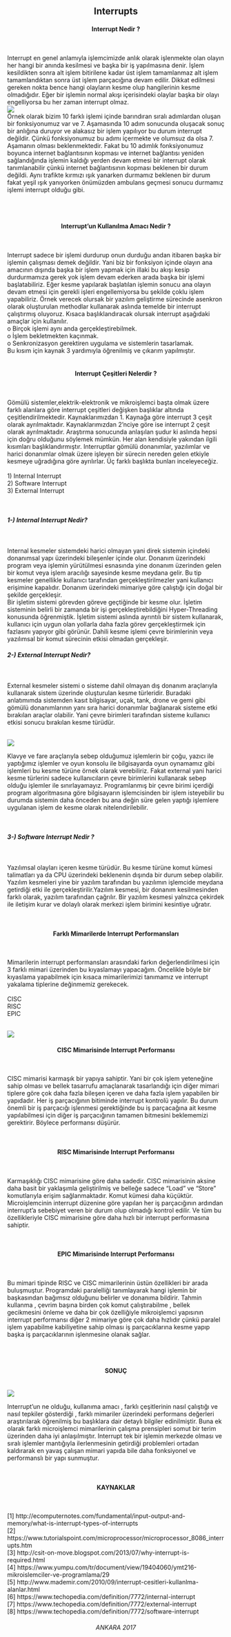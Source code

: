 <h2 align="center"> Interrupts </h2>

<h4 align="center">Interrupt Nedir ?</h4> <br>
<p>
Interrupt en genel anlamıyla işlemcimizde anlık olarak işlenmekte olan olayın her hangi bir anında kesilmesi ve başka bir iş yapılmasına denir. İşlem kesildikten sonra alt işlem bitirilene kadar üst işlem tamamlanmaz alt işlem tamamlandıktan sonra üst işlem parçacığına devam edilir. Dikkat edilmesi gereken nokta bence hangi olayların kesme olup hangilerinin kesme olmadığıdır. Eğer bir işlemin normal akışı içerisindeki olaylar başka bir olayı engelliyorsa bu her zaman interrupt olmaz. <br>
<img src="https://raw.githubusercontent.com/KursatCAKAL/Posts_BackUp/master/Interrupts/1.png">	
 <br>
Örnek olarak bizim 10 farklı işlemi içinde barındıran sıralı adımlardan oluşan bir fonksiyonumuz var ve 7. Aşamasında 10 adım sonucunda oluşacak sonuç bir anlığına duruyor ve alakasız bir işlem yapılıyor bu durum interrupt değildir. Çünkü fonksiyonumuz bu adımı içermekte ve olumsuz da olsa 7. Aşamanın olması beklenmektedir. Fakat bu 10 adımlık fonksiyonumuz boyunca internet bağlantısının kopması ve internet bağlantısı yeniden sağlandığında işlemin kaldığı yerden devam etmesi bir interrupt olarak tanımlanabilir çünkü internet bağlantısının kopması beklenen bir durum değildi. Aynı trafikte kırmızı ışık yanarken durmamız beklenen bir durum fakat yeşil ışık yanıyorken önümüzden ambulans geçmesi sonucu durmamız işlemi interrupt olduğu gibi.
</p>
<br><br>
<h4 align="center">Interrupt’un Kullanılma Amacı Nedir ?</h4> <br>
<p>
	Interrupt sadece bir işlemi durdurup onun durduğu andan itibaren başka bir işlemin çalışması demek değildir. Yani biz bir fonksiyon içinde olayın ana amacının dışında başka bir işlem yapmak için illaki bu akışı kesip durdurmamıza gerek yok işlem devam ederken arada başka bir işlemi başlatabiliriz. Eğer kesme yapılarak başlatılan işlemin sonucu ana olayın devam etmesi için gerekli işleri engellemiyorsa bu şekilde çoklu işlem yapabiliriz. Örnek verecek olursak bir yazılım geliştirme sürecinde asenkron olarak oluşturulan methodlar kullanarak aslında temelde bir interrupt çalıştırmış oluyoruz. Kısaca başlıklandıracak olursak interrupt aşağıdaki amaçlar için kullanılır.
	<br>
o	Birçok işlemi aynı anda gerçekleştirebilmek.<br>
o	İşlem bekletmekten kaçınmak.<br>
o	Senkronizasyon gerektiren uygulama ve sistemlerin tasarlamak.<br>
Bu kısım için kaynak 3 yardımıyla öğrenilmiş ve çıkarım yapılmıştır.<br><br>
</p>
<h4 align="center">Interrupt Çeşitleri Nelerdir ?</h4><br><p>
	Gömülü sistemler,elektrik-elektronik ve mikroişlemci başta olmak üzere farklı alanlara göre interrupt çeşitleri değişken başlıklar altında çeşitlendirilmektedir. Kaynaklarımızdan 1. Kaynağa göre interrupt 3 çeşit olarak ayrılmaktadır. Kaynaklarımızdan 2’nciye göre ise interrupt 2 çeşit olarak ayrılmaktadır. Araştırma sonucunda anlaşılan şudur ki aslında hepsi için doğru olduğunu söylemek mümkün. Her alan kendisiyle yakından ilgili kısımları başlıklandırmıştır. Interruptlar gömülü donanımlar, yazılımlar ve harici donanımlar olmak üzere işleyen bir sürecin nereden gelen etkiyle kesmeye uğradığına göre ayrılırlar. Üç farklı başlıkta bunları inceleyeceğiz. <br><br>
1)   Internal Interrupt<br>
2)   Software Interrupt<br>
3)   External Interrupt<br>

</p><br>
<h5>1-) Internal Interrupt Nedir?</h5><br><p>
Internal kesmeler sistemdeki harici olmayan yani direk sistemin içindeki donanımsal yapı üzerindeki bileşenler içinde olur. Donanım üzerindeki program veya işlemin yürütülmesi esnasında yine donanım üzerinden gelen bir komut veya işlem aracılığı sayesinde kesme meydana gelir. Bu tip kesmeler genellikle kullanıcı tarafından gerçekleştirilmezler yani kullanıcı erişimine kapalıdır. Donanım üzerindeki mimariye göre çalıştığı için doğal bir şekilde gerçekleşir.<br>
Bir işletim sistemi görevden göreve geçtiğinde bir kesme olur. İşletim sisteminin belirli bir zamanda bir işi gerçekleştirebildiğini Hyper-Threading konusunda öğrenmiştik. İşletim sistemi aslında ayrıntılı bir sistem kullanarak, kullanıcı için uygun olan yollarla daha fazla görev gerçekleştirmek için fazlasını yapıyor gibi görünür. Dahili kesme işlemi çevre birimlerinin veya yazılımsal bir komut sürecinin etkisi olmadan gerçekleşir.<br>
<h5>2-) External Interrupt Nedir?</h5><br> <p>
	External kesmeler sistemi o sisteme dahil olmayan dış donanım araçlarıyla kullanarak sistem üzerinde oluşturulan kesme türleridir. Buradaki anlatımımda sistemden kasıt bilgisayar, uçak, tank, drone ve gemi gibi gömülü donanımlarının yanı sıra harici donanımlar bağlanarak sisteme etki bırakılan araçlar olabilir. Yani çevre birimleri tarafından sisteme kullanıcı etkisi sonucu bırakılan kesme türüdür. </p> <br><img src="https://raw.githubusercontent.com/KursatCAKAL/Posts_BackUp/master/Interrupts/2.png"><br>
<p>
	Klavye ve fare araçlarıyla sebep olduğumuz işlemlerin bir çoğu, yazıcı ile yaptığımız işlemler ve oyun konsolu ile bilgisayarda oyun oynamamız gibi işlemleri bu kesme türüne örnek olarak verebiliriz. Fakat external yani harici kesme türlerini sadece kullanıcıların çevre birimlerini kullanarak sebep olduğu işlemler ile sınırlayamayız. Programlanmış bir çevre birimi içerdiği program algoritmasına göre bilgisayarın işlemcisinden bir işlem isteyebilir bu durumda sistemin daha önceden bu ana değin süre gelen yaptığı işlemlere uygulanan işlem de kesme olarak nitelendirilebilir.</p> <br>
<h5>3-) Software Interrupt Nedir ?</h5><br><p>
	Yazılımsal olayları içeren kesme türüdür. Bu kesme türüne komut kümesi talimatları ya da CPU üzerindeki beklenenin dışında bir durum sebep olabilir. Yazılım kesmeleri yine bir yazılım tarafından bu yazılımın işlemcide meydana getirdiği etki ile gerçekleştirilir.Yazılım kesmesi, bir donanım kesilmesinden farklı olarak, yazılım tarafından çağrılır. Bir yazılım kesmesi yalnızca çekirdek ile iletişim kurar ve dolaylı olarak merkezi işlem birimini kesintiye uğratır.</p><br>
<h4 align="center">Farklı Mimarilerde Interrupt Performansları</h4><br><p>
	Mimarilerin interrupt performansları arasındaki farkın değerlendirilmesi için 3 farklı mimari üzerinden bu kıyaslamayı yapacağım. Öncelikle böyle bir kıyaslama yapabilmek için kısaca mimarilerimizi tanımamız ve interrupt yakalama tiplerine değinmemiz gerekecek. <br>
<br> 
CISC<br>
RISC<br>
EPIC<br>
</p>
<br>
<img src="https://raw.githubusercontent.com/KursatCAKAL/Posts_BackUp/master/Interrupts/3.png"><br>
<h4 align="center">CISC Mimarisinde Interrupt Performansı</h4> <br><p>
CISC mimarisi karmaşık bir yapıya sahiptir. Yani bir çok işlem yeteneğine sahip olması ve bellek tasarrufu amaçlanarak tasarlandığı için  diğer mimari tiplere göre çok daha fazla bileşen içeren ve daha fazla işlem yapabilen bir yapıdadır. Her iş parçacığının bitiminde interrupt kontrolü yapılır. Bu durum önemli bir iş parçacığı işlenmesi gerektiğinde bu iş parçacağına ait kesme yapılabilmesi için diğer iş parçacığının tamamen bitmesini beklememizi gerektirir. Böylece performansı düşürür.</p><br>
<h4 align="center">RISC Mimarisinde Interrupt Performansı</h4> <br><p>
Karmaşıklığı CISC mimarisine göre daha sadedir. CISC mimarisinin aksine daha basit bir yaklaşımla geliştirilmiş ve belleğe sadece “Load” ve “Store” komutlarıyla erişim sağlanmaktadır. Komut kümesi daha küçüktür. Microişlemcinin interrupt düzenine göre yapılan her iş parçacığının ardından interrupt’a sebebiyet veren bir durum olup olmadığı kontrol edilir.  Ve tüm bu özellikleriyle CISC mimarisine göre daha hızlı bir interrupt performasına sahiptir.  </p><br>
<h4 align="center">EPIC Mimarisinde Interrupt Performansı</h4> <br><p>
Bu mimari tipinde RISC ve CISC mimarilerinin üstün özellikleri bir arada buluşmuştur. Programdaki paralelliği tanımlayarak hangi işlemin bir başkasından bağımsız olduğunu belirler ve donanıma bildirir. Tahmin kullanma , çevrim başına birden çok komut çalıştırabilme , bellek gecikmesini önleme ve daha bir çok özelliğiyle mikroişlemci yapısının interrupt performansı diğer 2 mimariye göre çok daha hızlıdır çünkü paralel işlem yapabilme kabiliyetine sahip olması iş parçacıklarına kesme yapıp başka iş parçacıklarının işlenmesine olanak sağlar. </p><br><br>
<h4 align="center">SONUÇ</h4> <br>
<img src="https://raw.githubusercontent.com/KursatCAKAL/Posts_BackUp/master/Interrupts/4.png"><br><p>
	Interrupt’un ne olduğu, kullanıma amacı , farklı çeşitlerinin nasıl çalıştığı ve nasıl tepkiler gösterdiği , farklı mimariler üzerindeki performans değerleri araştırılarak öğrenilmiş bu başlıklara dair detaylı bilgiler edinilmiştir. Buna ek olarak farklı microişlemci mimarilerinin çalışma prensipleri somut bir terim üzerinden daha iyi anlaşılmıştır. Interrupt tek bir işlemin merkezde olması ve sıralı işlemler mantığıyla ilerlenmesinin getirdiği problemleri ortadan kaldırarak en yavaş çalışan mimari yapıda bile daha fonksiyonel ve performanslı bir yapı sunmuştur.</p><br>









<h4 align="center">KAYNAKLAR</h4><br><p>
[1] http://ecomputernotes.com/fundamental/input-output-and-memory/what-is-interrupt-types-of-interrupts<br>
[2] https://www.tutorialspoint.com/microprocessor/microprocessor_8086_interrupts.htm<br>
[3] http://csit-on-move.blogspot.com/2013/07/why-interrupt-is-required.html<br>
[4] https://www.yumpu.com/tr/document/view/19404060/ymt216-mikroislemciler-ve-programlama/29<br>
[5] http://www.mademir.com/2010/09/interrupt-cesitleri-kullanlma-alanlar.html<br>
[6] https://www.techopedia.com/definition/7772/internal-interrupt<br>
[7] https://www.techopedia.com/definition/7772/external-interrupt<br>
[8] https://www.techopedia.com/definition/7772/software-interrupt<br>
</p>

<h6 align="center">ANKARA 2017</h6>




